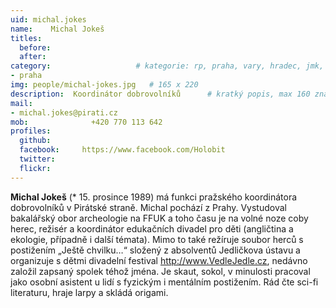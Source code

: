 ```yaml
---
uid: michal.jokes
name:    Michal Jokeš
titles:
  before:
  after:
category:                 	# kategorie: rp, praha, vary, hradec, jmk, senat
- praha
img: people/michal-jokes.jpg   # 165 x 220
description:  Koordinátor dobrovolníků    	# kratký popis, max 160 znaků
mail:
- michal.jokes@pirati.cz
mob:			  +420 770 113 642
profiles:
  github:       
  facebook:     https://www.facebook.com/Holobit
  twitter: 		  
  flickr:		  
---
```


**Michal Jokeš** (* 15. prosince 1989) má funkci pražského koordinátora dobrovolníků v Pirátské straně. Michal pochází z Prahy. Vystudoval bakalářský obor archeologie na FFUK a toho času je na volné noze coby herec, režisér a koordinátor edukačních divadel pro děti (angličtina a ekologie, případně i další témata). Mimo to také režíruje soubor herců s postižením „Ještě chvilku…“ složený z absolventů Jedličkova ústavu a organizuje s dětmi divadelní festival http://www.VedleJedle.cz, nedávno založil zapsaný spolek téhož jména. Je skaut, sokol, v minulosti pracoval jako osobní asistent u lidí s fyzickým i mentálním postižením. Rád čte sci-fi literaturu, hraje larpy a skládá origami.
